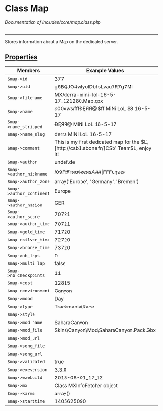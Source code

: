 # Class Map
###### Documentation of includes/core/map.class.php


***


Stores information about a Map on the dedicated server.



## [Properties](_#Properties)


| Members								| Example Values
|-----------------------------------------------------------------------|---------------
| `$map->id`								| 377
| `$map->uid`								| g6BQJO4wlyolDbhsLvau7R7g7Ml
| `$map->filename`							| MX/derra-mini-lol-16-5-17_121280.Map.gbx
| `$map->name`								| $c00$o$w$s$i$fffÐĘЯЯ@  $ff MiNi LoL $8  16-5-17
| `$map->name_stripped`							| ÐĘЯЯ@   MiNi LoL   16-5-17
| `$map->name_slug`							| derra   MiNi LoL   16-5-17
| `$map->comment`							| This is my first dedicated map for the $L\[http://csb1.sbone.fr/]CSb¹ Team$L, enjoy it!
| `$map->author`							| undef.de
| `$map->author_nickname`						| $I$09Fぎтяα¢кєяѕ$AAA\|$FFFυηפєғ
| `$map->author_zone`							| array('Europe', 'Germany', 'Bremen')
| `$map->author_continent`						| Europe
| `$map->author_nation`							| GER
| `$map->author_score`							| 70721
| `$map->author_time`							| 70721
| `$map->gold_time`							| 71720
| `$map->silver_time`							| 72720
| `$map->bronze_time`							| 73720
| `$map->nb_laps`							| 0
| `$map->multi_lap`							| false
| `$map->nb_checkpoints`						| 11
| `$map->cost`								| 12815
| `$map->environment`							| Canyon
| `$map->mood`								| Day
| `$map->type`								| Trackmania\Race
| `$map->style`								| &nbsp;
| `$map->mod_name`							| SaharaCanyon
| `$map->mod_file`							| Skins\Canyon\Mod\SaharaCanyon.Pack.Gbx
| `$map->mod_url`							| &nbsp;
| `$map->song_file`							| &nbsp;
| `$map->song_url`							| &nbsp;
| `$map->validated`							| true
| `$map->exeversion`							| 3.3.0
| `$map->exebuild`							| 2013-08-01_17_12
| `$map->mx`								| Class MXInfoFetcher object
| `$map->karma`								| array()
| `$map->starttime`							| 1405625090

